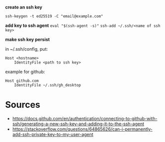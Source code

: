 

**create an ssh key**

`ssh-keygen -t ed25519 -C "email@example.com"`

**add key to ssh agent**
`eval "$(ssh-agent -s)"`
`ssh-add ~/.ssh/<name of ssh key>`

**make ssh key persist**

in ~/.ssh/config, put:

```
Host <hostname>
	IdentityFile <path to ssh key>
```

example for github: 
```
Host github.com
	IdentityFile ~/.ssh/gh_desktop
```


# Sources
- https://docs.github.com/en/authentication/connecting-to-github-with-ssh/generating-a-new-ssh-key-and-adding-it-to-the-ssh-agent
- https://stackoverflow.com/questions/64865626/can-i-permanently-add-ssh-private-key-to-my-user-agent